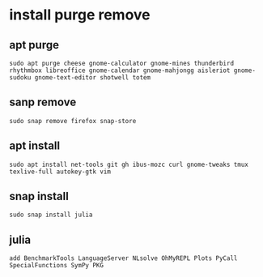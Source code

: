 # install purge remove
## apt purge
```
sudo apt purge cheese gnome-calculator gnome-mines thunderbird rhythmbox libreoffice gnome-calendar gnome-mahjongg aisleriot gnome-sudoku gnome-text-editor shotwell totem
```
## sanp remove
```
sudo snap remove firefox snap-store
```
## apt install
```
sudo apt install net-tools git gh ibus-mozc curl gnome-tweaks tmux texlive-full autokey-gtk vim
```
## snap install 
```
sudo snap install julia
```
## julia
```
add BenchmarkTools LanguageServer NLsolve OhMyREPL Plots PyCall SpecialFunctions SymPy PKG
```
